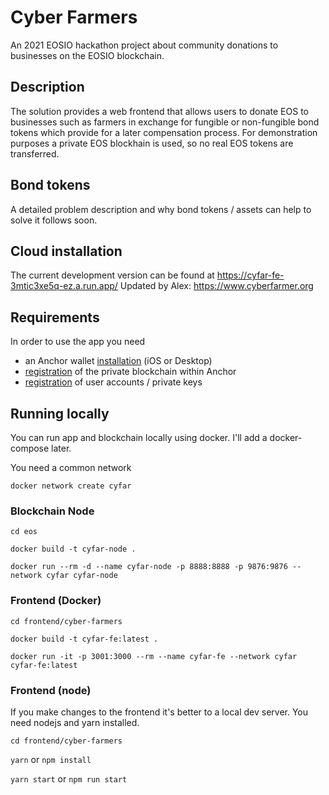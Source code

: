 # Cyber Farmers
An 2021 EOSIO hackathon project about community donations to businesses on the EOSIO blockchain.

## Description
The solution provides a web frontend that allows users to donate EOS to businesses such as farmers in exchange for fungible or non-fungible bond tokens which provide for a later compensation process. For demonstration purposes a private EOS blockhain is used, so no real EOS tokens are transferred.

## Bond tokens
A detailed problem description and why bond tokens / assets can help to solve it follows soon.

## Cloud installation
The current development version can be found at https://cyfar-fe-3mtic3xe5q-ez.a.run.app/
Updated by Alex: https://www.cyberfarmer.org

## Requirements
In order to use the app you need

* an Anchor wallet [installation](https://greymass.com/en/anchor/download) (iOS or Desktop)
* [registration](https://github.com/Eulinky/cyfarm/blob/main/documentation/wallet.md) of the private blockchain within Anchor
* [registration](https://github.com/Eulinky/cyfarm/blob/main/documentation/wallet.md) of user accounts / private keys

## Running locally
You can run app and blockchain locally using docker. I'll add a docker-compose later.

You need a common network

`docker network create cyfar`

### Blockchain Node
`cd eos`

`docker build -t cyfar-node .`

`docker run --rm -d --name cyfar-node -p 8888:8888 -p 9876:9876 --network cyfar cyfar-node`

### Frontend (Docker)
`cd frontend/cyber-farmers`

`docker build -t cyfar-fe:latest .`

`docker run -it -p 3001:3000 --rm --name cyfar-fe --network cyfar cyfar-fe:latest`

### Frontend (node)
If you make changes to the frontend it's better to a local dev server. You need nodejs and yarn installed.

`cd frontend/cyber-farmers`

`yarn` or `npm install` 

`yarn start` or `npm run start`
